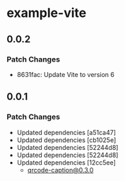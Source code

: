 # example-vite

## 0.0.2

### Patch Changes

- 8631fac: Update Vite to version 6

## 0.0.1

### Patch Changes

- Updated dependencies [a51ca47]
- Updated dependencies [cb1025e]
- Updated dependencies [52244d8]
- Updated dependencies [52244d8]
- Updated dependencies [12cc5ee]
  - qrcode-caption@0.3.0
